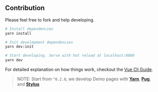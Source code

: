 ## Contribution

Please feel free to fork and help developing.

```bash
# Install dependencies
yarn install

# Init development dependencies
yarn dev:init

# Start developing. Serve with hot reload at localhost:8080
yarn dev
```

For detailed explanation on how things work, checkout the [Vue Cli Guide](https://cli.vuejs.org/guide/).

> NOTE: Start from `^0.2.0`, we develop Demo pages with [**Yarn**](
https://yarnpkg.com/), [**Pug**](https://pugjs.org/), and [**Stylus**](http://stylus-lang.com/)
